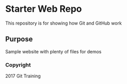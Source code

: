 # Starter Web Repo

This repository is for showing how Git and GitHub work

## Purpose

Sample website with plenty of files for demos


### Copyright 
2017 Git Training